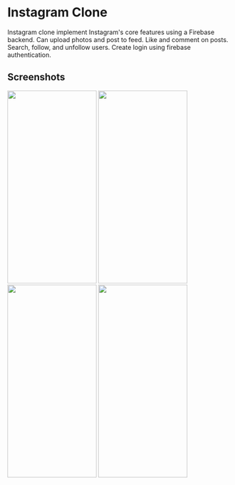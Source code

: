 # Instagram Clone

Instagram clone implement Instagram's core features using a Firebase backend. Can upload photos and post to feed. Like and comment on posts. Search, follow, and unfollow users. Create login using firebase authentication.

## Screenshots

<img src="https://user-images.githubusercontent.com/8582060/124386065-0dd5f000-dc9e-11eb-90c9-ea1e40f392b1.PNG" width="200" height="433"> <img src="https://user-images.githubusercontent.com/8582060/124386068-11697700-dc9e-11eb-8649-232006dc5bc7.PNG" width="200" height="433"> <img src="https://user-images.githubusercontent.com/8582060/124386069-12020d80-dc9e-11eb-9fa3-49cd894350d5.PNG" width="200" height="433"> <img src="https://user-images.githubusercontent.com/8582060/124386070-14646780-dc9e-11eb-986a-34d36b8c8fa9.PNG" width="200" height="433">
